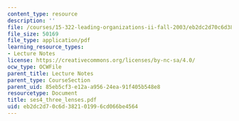 ```yaml
---
content_type: resource
description: ''
file: /courses/15-322-leading-organizations-ii-fall-2003/eb2dc2d70c6d382101996cd066be4564_ses4_three_lenses.pdf
file_size: 50169
file_type: application/pdf
learning_resource_types:
- Lecture Notes
license: https://creativecommons.org/licenses/by-nc-sa/4.0/
ocw_type: OCWFile
parent_title: Lecture Notes
parent_type: CourseSection
parent_uid: 85eb5cf3-e12a-a956-24ea-91f405b548e8
resourcetype: Document
title: ses4_three_lenses.pdf
uid: eb2dc2d7-0c6d-3821-0199-6cd066be4564
---
```

